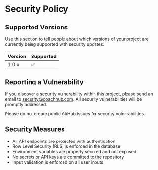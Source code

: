 # Security Policy

## Supported Versions

Use this section to tell people about which versions of your project are
currently being supported with security updates.

| Version | Supported          |
| ------- | ------------------ |
| 1.0.x   | :white_check_mark: |

## Reporting a Vulnerability

If you discover a security vulnerability within this project, please send an email to security@coachhub.com. All security vulnerabilities will be promptly addressed.

Please do not create public GitHub issues for security vulnerabilities.

## Security Measures

- All API endpoints are protected with authentication
- Row Level Security (RLS) is enforced in the database
- Environment variables are properly secured and not exposed
- No secrets or API keys are committed to the repository
- Input validation is enforced on all user inputs
